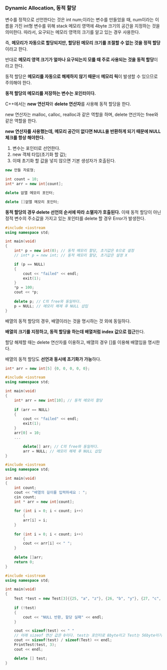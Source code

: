 ### Dynamic Allocation, 동적 할당

변수를 정적으로 선언한다는 것은 int num;이라는 변수를 만들었을 때, num이라는 이름을 가진 int형 변수를 위해 stack 메모리 영역에 4byte 크기의 공간을 지정하는 것을 의미한다. 따라서, 요구되는 메모리 영역의 크기를 알고 있는 경우 사용한다.


즉, **메모리가 자동으로 할당되지만, 할당된 메모리 크기를 조절할 수 없는 것을 정적 할당**이라고 한다. 

반대로 **메모리 영역 크기가 얼마나 요구되는지 모를 때 주로 사용되는 것을 동적 할당**이라고 한다. 

동적 할당은 **메모리를 자동으로 해제하지 않기 때문**에 **메모리 릭**이 발생할 수 있으므로 주의해야 한다. 

**동적 할당의 메모리를 저장하는 변수는 포인터이다.** 

C++에서는 **new 연산자**와 **delete 연산자**를 사용해 동적 할당을 한다.

new 연산자는 malloc, calloc, realloc과 같은 역할을 하며, delete 연산자는 free와 같은 역할을 한다. 

**new 연산자를 사용했는데, 메모리 공간이 없다면 NULL을 반환하게 되기 때문에 NULL 체크를 항상 해야한다.**  

1. 변수는 포인터로 선언한다. 
2. new 객체 타입(초기화 할 값);
3. 이때 초기화 할 값을 넣지 않으면 기본 생성자가 호출된다. 

```cpp
new 만들 자료형;
```

```cpp
int count = 10;
int* arr = new int[count];
```

```cpp
delete 없앨 메모리 포인터;
```

```cpp
delete []없앨 메모리 포인터;
```

**동적 할당의 경우 delete 선언의 순서에 따라 소멸자가 호출된다.** 이때 동적 할당이 아닌 정적 변수의 주소값을 가지고 있는 포인터를 delete 할 경우 Error가 발생한다. 

```cpp
#include <iostream
using namespace std;

int main(void) 
{
	int* p = new int(0); // 동적 메모리 할당, 초기값은 0으로 설정
	// int* p = new int; // 동적 메모리 할당, 초기값은 설정 X

	if (p == NULL)
	{
		cout << "failed" << endl;
		exit(1);
	}
	*p = 100;
	cout << *p;
	
	delete p; // C의 free와 동일하다. 
	p = NULL; // 메모리 해제 후 NULL 삽입 
}
```

배열의 동적 할당의 경우, 배열이라는 것을 명시하는 것 외에 동일하다. 

**배열의 크기를 지정하고, 동적 할당을 하는데 배열처럼 index 값으로 접근**한다. 

할당 해제할 때는 delete 연산자를 이용하고, 배열의 경우 []를 이용해 배열임을 명시한다. 

배열의 동적 할당도 **선언과 동시에 초기화가 가능**하다. 

```cpp
int* arr = new int[5] {0, 0, 0, 0, 0};
```

```cpp
#include <iostream
using namespace std;

int main(void) 
{
	int* arr = new int[10]; // 동적 메모리 할당
	
	if (arr == NULL)
	{
		cout << "failed" << endl;
		exit(1);
	}
	arr[0] = 10;
	...

		delete[] arr; // C의 free와 동일하다. 
		arr = NULL; // 메모리 해제 후 NULL 삽입 
}
```

```cpp
#include <iostream
using namespace std;

int main(void) 
{
    int count;
    cout << "배열의 길이를 입력하세요 : ";
    cin count;
    int * arr = new int[count];
    
    for (int i = 0; i < count; i++) 
		{
        arr[i] = i;
    }
    
    for (int i = 0; i < count; i++) 
		{
        cout << arr[i] << " ";
    }
    
    delete []arr;
    return 0;
}
```

```cpp
#include <iostream
using namespace std;

int main(void)
{
	Test *test = new Test[3]{{25, "a", "z"}, {26, "b", "y"}, {27, "c", "x"}};
	
	if (!test) 
	{
		cout << "NULL 반환, 할당 실패" << endl;
	}

	cout << sizeof(test) << " "
	// 아래 sizeof 연산 값은 0이다. test는 포인터로 8byte이고 Test는 56byte이기 때문이다. 
	cout << sizeof(test) / sizeof(Test) << endl;
	PrintTest(test, 3);
	cout << endl;

	delete [] test;
}
```